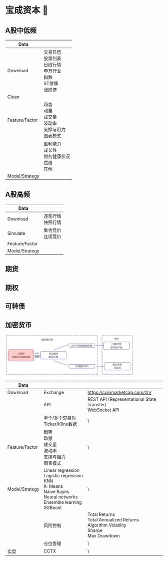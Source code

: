 # 宝成资本 🧙

<!--
🙋‍♀️ BAOCHENG CAPITAL
🌈 Contribution guidelines - how can the community get involved?
👩‍💻 Useful resources - where can the community find your docs? Is there anything else the community should know?
 Fun facts - what does your team eat for breakfast?
🧙 Remember, you can do mighty things with the power of [Markdown](https://docs.github.com/github/writing-on-github/getting-started-with-writing-and-formatting-on-github/basic-writing-and-formatting-syntax)
-->

## A股中低频

| Data           |                                                              |
| -------------- | ------------------------------------------------------------ |
| Download       | 交易日历<br />股票列表<br />日线行情<br />申万行业<br />指数<br />ST停牌<br />涨跌停 |
| Clean          |                                                              |
| Feature/Factor | 趋势<br />动量<br />成交量<br />波动率<br />支撑与阻力<br />图表模式 |
|                | 盈利能力<br />成长性<br />财务健康状况<br />估值<br />其他   |
| Model/Strategy |                                                              |

## A股高频

| Data           |                        |
| -------------- | ---------------------- |
| Download       | 逐笔行情<br />快照行情 |
| Simulate       | 集合竞价<br />连续竞价 |
| Feature/Factor |                        |
| Model/Strategy |                        |

## 期货

## 期权

## 可转债

## 加密货币

<img src="1.png" style="zoom: 40%;" />

| Data           |                                                              |                                                              |
| -------------- | ------------------------------------------------------------ | ------------------------------------------------------------ |
| Download       | Exchange                                                     | https://coinmarketcap.com/zh/                                |
|                | API                                                          | REST API (Representational State Transfer)<br />WebSocket API |
|                | 单个/多个交易对Ticker/Kline数据                              | \                                                            |
| Feature/Factor | 趋势<br />动量<br />成交量<br />波动率<br />支撑与阻力<br />图表模式 | \                                                            |
| Model/Strategy | Linear regression<br />Logistic regression<br />KNN<br />K-Means<br />Naive Bayes<br />Neural networks<br />Ensemble learning<br />XGBoost | \                                                            |
|                | 风险控制                                                     | Total Returns<br />Total Annualized Returns<br />Algorithm Volatility<br />Sharpe<br />Max Drawdown |
|                | 仓位管理                                                     | \                                                            |
| 实盘           | CCTX                                                         | \                                                            |

